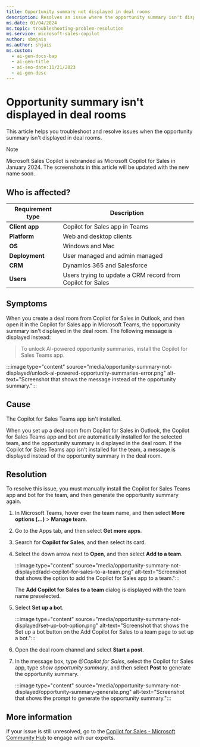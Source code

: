 ```yaml
---
title: Opportunity summary not displayed in deal rooms
description: Resolves an issue where the opportunity summary isn't displayed in deal rooms.
ms.date: 01/04/2024
ms.topic: troubleshooting-problem-resolution
ms.service: microsoft-sales-copilot
author: sbmjais
ms.author: shjais
ms.custom:
  - ai-gen-docs-bap
  - ai-gen-title
  - ai-seo-date:11/21/2023
  - ai-gen-desc
---
```

# Opportunity summary isn't displayed in deal rooms

This article helps you troubleshoot and resolve issues when the opportunity summary isn't displayed in deal rooms.

> [!NOTE]
> Microsoft Sales Copilot is rebranded as Microsoft Copilot for Sales in January 2024. The screenshots in this article will be updated with the new name soon.

## Who is affected?

| Requirement type |Description  |
|---------|---------|
|**Client app**     |  Copilot for Sales app in Teams        |
|**Platform**     | Web and desktop clients         |
|**OS**     | Windows and Mac         |
|**Deployment**     | User managed and admin managed       |
|**CRM**     | Dynamics 365 and Salesforce      |
|**Users**     | Users trying to update a CRM record from Copilot for Sales |

## Symptoms

When you create a deal room from Copilot for Sales in Outlook, and then open it in the Copilot for Sales app in Microsoft Teams, the opportunity summary isn't displayed in the deal room. The following message is displayed instead:

> To unlock AI-powered opportunity summaries, install the Copilot for Sales Teams app.

:::image type="content" source="media/opportunity-summary-not-displayed/unlock-ai-powered-opportunity-summaries-error.png" alt-text="Screenshot that shows the message instead of the opportunity summary.":::

## Cause

The Copilot for Sales Teams app isn't installed.

When you set up a deal room from Copilot for Sales in Outlook, the Copilot for Sales Teams app and bot are automatically installed for the selected team, and the opportunity summary is displayed in the deal room. If the Copilot for Sales Teams app isn't installed for the team, a message is displayed instead of the opportunity summary in the deal room.

## Resolution

To resolve this issue, you must manually install the Copilot for Sales Teams app and bot for the team, and then generate the opportunity summary again.

1. In Microsoft Teams, hover over the team name, and then select **More options (...)** > **Manage team**.

2. Go to the Apps tab, and then select **Get more apps**.

3. Search for **Copilot for Sales**, and then select its card.

4. Select the down arrow next to **Open**, and then select **Add to a team**.

    :::image type="content" source="media/opportunity-summary-not-displayed/add-copilot-for-sales-to-a-team.png" alt-text="Screenshot that shows the option to add the Copilot for Sales app to a team.":::

    The **Add Copilot for Sales to a team** dialog is displayed with the team name preselected.

5. Select **Set up a bot**.

    :::image type="content" source="media/opportunity-summary-not-displayed/set-up-bot-option.png" alt-text="Screenshot that shows the Set up a bot button on the Add Copilot for Sales to a team page to set up a bot.":::

6. Open the deal room channel and select **Start a post**.

7. In the message box, type *@Copilot for Sales*, select the Copilot for Sales app, type *show opportunity summary*, and then select **Post** to generate the opportunity summary.

    :::image type="content" source="media/opportunity-summary-not-displayed/opportunity-summary-generate.png" alt-text="Screenshot that shows the prompt to generate the opportunity summary.":::

## More information

If your issue is still unresolved, go to the [Copilot for Sales - Microsoft Community Hub](https://techcommunity.microsoft.com/t5/viva-sales/bd-p/VivaSales) to engage with our experts.
